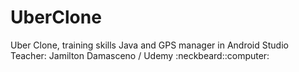 # UberClone
<p>Uber Clone, training skills Java and GPS manager in Android Studio <br/>
Teacher: Jamilton Damasceno / Udemy :neckbeard::computer:</p>
